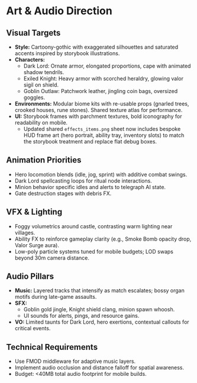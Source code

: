 # Art & Audio Direction

## Visual Targets
- **Style:** Cartoony-gothic with exaggerated silhouettes and saturated accents inspired by storybook illustrations.
- **Characters:**
  - Dark Lord: Ornate armor, elongated proportions, cape with animated shadow tendrils.
  - Exiled Knight: Heavy armor with scorched heraldry, glowing valor sigil on shield.
  - Goblin Outlaw: Patchwork leather, jingling coin bags, oversized goggles.
- **Environments:** Modular biome kits with re-usable props (gnarled trees, crooked houses, rune stones). Shared texture atlas for performance.
- **UI:** Storybook frames with parchment textures, bold iconography for readability on mobile.
  - Updated shared `effects_items.png` sheet now includes bespoke HUD frame art (hero portrait, ability tray, inventory slots) to match the storybook treatment and replace flat debug boxes.

## Animation Priorities
- Hero locomotion blends (idle, jog, sprint) with additive combat swings.
- Dark Lord spellcasting loops for ritual node interactions.
- Minion behavior specific idles and alerts to telegraph AI state.
- Gate destruction stages with debris FX.

## VFX & Lighting
- Foggy volumetrics around castle, contrasting warm lighting near villages.
- Ability FX to reinforce gameplay clarity (e.g., Smoke Bomb opacity drop, Valor Surge aura).
- Low-poly particle systems tuned for mobile budgets; LOD swaps beyond 30m camera distance.

## Audio Pillars
- **Music:** Layered tracks that intensify as match escalates; bossy organ motifs during late-game assaults.
- **SFX:**
  - Goblin gold jingle, Knight shield clang, minion spawn whoosh.
  - UI sounds for alerts, pings, and resource gains.
- **VO:** Limited taunts for Dark Lord, hero exertions, contextual callouts for critical events.

## Technical Requirements
- Use FMOD middleware for adaptive music layers.
- Implement audio occlusion and distance falloff for spatial awareness.
- Budget: <40MB total audio footprint for mobile builds.

